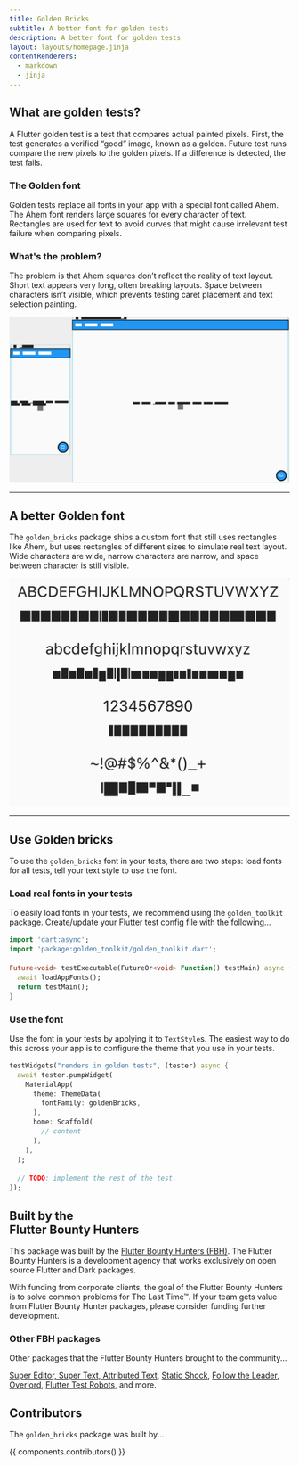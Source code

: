 ```yaml
---
title: Golden Bricks
subtitle: A better font for golden tests
description: A better font for golden tests
layout: layouts/homepage.jinja
contentRenderers: 
  - markdown
  - jinja
---
```

## What are golden tests?
A Flutter golden test is a test that compares actual painted pixels. First, the test generates a verified “good” image, known as a golden. Future test runs compare the new pixels to the golden pixels. If a difference is detected, the test fails.

### The Golden font
Golden tests replace all fonts in your app with a special font called Ahem. The Ahem font renders large squares for every character of text. Rectangles are used for text to avoid curves that might cause irrelevant test failure when comparing pixels.

### What's the problem?
The problem is that Ahem squares don’t reflect the reality of text layout. Short text appears very long, often breaking layouts. Space between characters isn’t visible, which prevents testing caret placement and text selection painting.

<img src="images/flutter-golden-example.png">

--- 

## A better Golden font
The `golden_bricks` package ships a custom font that still uses rectangles like Ahem, but uses rectangles of different sizes to simulate real text layout. Wide characters are wide, narrow characters are narrow, and space between character is still visible.

<img src="images/golden-bricks-font-catalog.png">

--- 

## Use Golden bricks
To use the `golden_bricks` font in your tests, there are two steps: load fonts for all tests, tell your text style to use the font.

### Load real fonts in your tests
To easily load fonts in your tests, we recommend using the `golden_toolkit` package. Create/update your Flutter test config file with the following...

```dart
import 'dart:async';
import 'package:golden_toolkit/golden_toolkit.dart';

Future<void> testExecutable(FutureOr<void> Function() testMain) async {
  await loadAppFonts();
  return testMain();
}
```

### Use the font
Use the font in your tests by applying it to `TextStyle`s. The easiest way to do this across your app is to configure the theme that you use in your tests.
```dart
testWidgets("renders in golden tests", (tester) async {
  await tester.pumpWidget(
    MaterialApp(
      theme: ThemeData(
        fontFamily: goldenBricks,
      ),
      home: Scaffold(
        // content
      ),
    ),
  );
  
  // TODO: implement the rest of the test.
});
```

## Built by the<br>Flutter Bounty Hunters
This package was built by the [Flutter Bounty Hunters (FBH)](https://flutterbountyhunters.com). 
The Flutter Bounty Hunters is a development agency that works exclusively on open source Flutter 
and Dark packages.

With funding from corporate clients, the goal of the Flutter Bounty Hunters is to solve 
common problems for The Last Time™. If your team gets value from Flutter Bounty Hunter 
packages, please consider funding further development. 

### Other FBH packages
Other packages that the Flutter Bounty Hunters brought to the community...

[Super Editor, Super Text, Attributed Text](https://github.com/superlistapp/super_editor), [Static Shock](https://staticshock.io), 
[Follow the Leader](https://github.com/flutter-bounty-hunters/follow_the_leader), [Overlord](https://github.com/flutter-bounty-hunters/overlord),
[Flutter Test Robots](https://github.com/flutter-bounty-hunters/flutter_test_robots), and more.

## Contributors
The `golden_bricks` package was built by...

{{ components.contributors() }}